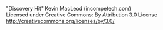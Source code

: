 "Discovery Hit" Kevin MacLeod (incompetech.com)  
Licensed under Creative Commons: By Attribution 3.0 License
http://creativecommons.org/licenses/by/3.0/